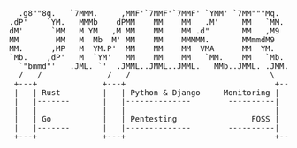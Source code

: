 <pre>
  .g8""8q.   `7MMM.     ,MMF'`7MMF'`7MMF' `YMM' `7MM"""Mq.    .g8""8q.   `7MN.   `7MF'
.dP'    `YM.   MMMb    dPMM    MM    MM   .M'     MM   `MM. .dP'    `YM.   MMN.    M  
dM'      `MM   M YM   ,M MM    MM    MM .d"       MM   ,M9  dM'      `MM   M YMb   M  
MM        MM   M  Mb  M' MM    MM    MMMMM.       MMmmdM9   MM        MM   M  `MN. M  
MM.      ,MP   M  YM.P'  MM    MM    MM  VMA      MM  YM.   MM.      ,MP   M   `MM.M  
`Mb.    ,dP'   M  `YM'   MM    MM    MM   `MM.    MM   `Mb. `Mb.    ,dP'   M     YMM  
  `"bmmd"'   .JML. `'  .JMML..JMML..JMML.   MMb..JMML. .JMM.  `"bmmd"'   .JML.    YM  
  /   /              /   /                              \   \                 \   \
 +---+              +---+                                +---+                 +---+
 |   | Rust         |   | Python & Django     Monitoring |   |   BigBlueButton |   |
 |   |-------       |   |--------------        ----------|   |     ------------|   |
 |   |              |   |                                |   |                 |   |
 |   | Go           |   | Pentesting                FOSS |   |   BBB Streaming |   |
 |   |-------       |   |--------------        ----------|   |     ------------|   |
 +---+              +---+                                +---+                 +---+

</pre>
